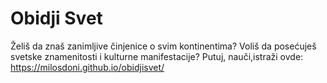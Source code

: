 ﻿# Obidji Svet

Želiš da znaš zanimljive činjenice o svim kontinentima?
Voliš da posećuješ svetske znamenitosti i kulturne manifestacije?
Putuj, nauči,istraži ovde:
https://milosdoni.github.io/obidjisvet/
